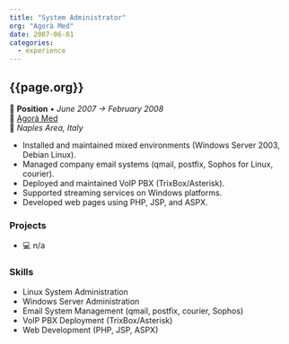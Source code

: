 ```yaml
---
title: "System Administrator"
org: "Agorà Med"
date: 2007-06-01
categories:
  - experience
---
```

## {{page.org}}

💼 **Position** • _June 2007 → February 2008_  
🏢 [Agorà Med](#https://www.agoratelematica.it/)  
📍 _Naples Area, Italy_


- Installed and maintained mixed environments (Windows Server 2003, Debian Linux).
- Managed company email systems (qmail, postfix, Sophos for Linux, courier).
- Deployed and maintained VoIP PBX (TrixBox/Asterisk).
- Supported streaming services on Windows platforms.
- Developed web pages using PHP, JSP, and ASPX.


### Projects

- 💻 n/a


### Skills

- Linux System Administration
- Windows Server Administration
- Email System Management (qmail, postfix, courier, Sophos)
- VoIP PBX Deployment (TrixBox/Asterisk)
- Web Development (PHP, JSP, ASPX)
